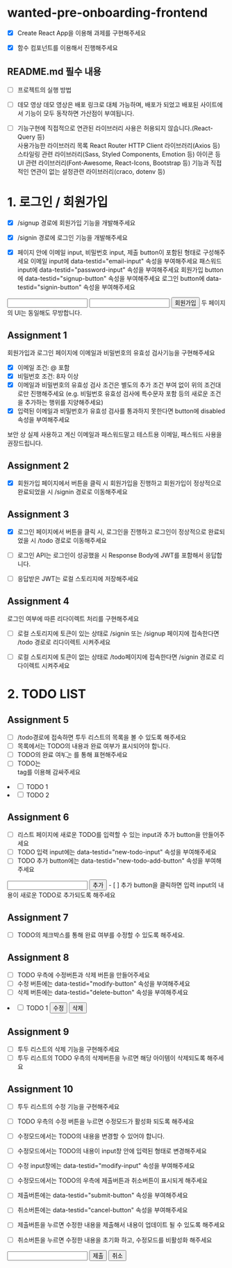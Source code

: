 # wanted-pre-onboarding-frontend

 - [x] Create React App을 이용해 과제를 구현해주세요

 - [x] 함수 컴포넌트를 이용해서 진행해주세요

## README.md 필수 내용
 - [ ] 프로젝트의 실행 방법
 - [ ] 데모 영상
    데모 영상은 배포 링크로 대체 가능하며, 배포가 되었고 배포된 사이트에서 기능이 모두 동작하면 가산점이 부여됩니다.

 - [ ] 기능구현에 직접적으로 연관된 라이브러리 사용은 허용되지 않습니다.(React-Query 등)    
    사용가능한 라이브러리 목록
    React Router
    HTTP Client 라이브러리(Axios 등)
    스타일링 관련 라이브러리(Sass, Styled Components, Emotion 등)
    아이콘 등 UI 관련 라이브러리(Font-Awesome, React-Icons, Bootstrap 등)
    기능과 직접적인 연관이 없는 설정관련 라이브러리(craco, dotenv 등)

# 1. 로그인 / 회원가입
 - [x] /signup 경로에 회원가입 기능을 개발해주세요
 - [x] /signin 경로에 로그인 기능을 개발해주세요

 - [x] 페이지 안에 이메일 input, 비밀번호 input, 제출 button이 포함된 형태로 구성해주세요
이메일 input에 data-testid="email-input" 속성을 부여해주세요
패스워드 input에 data-testid="password-input" 속성을 부여해주세요
회원가입 button에 data-testid="signup-button" 속성을 부여해주세요
로그인 button에 data-testid="signin-button" 속성을 부여해주세요
<!-- 예시 -->
<input data-testid="email-input" />
<input data-testid="password-input" />
<button data-testid="signup-button">회원가입</button>
두 페이지의 UI는 동일해도 무방합니다.

## Assignment 1
회원가입과 로그인 페이지에 이메일과 비밀번호의 유효성 검사기능을 구현해주세요
 - [x] 이메일 조건: @ 포함
 - [x] 비밀번호 조건: 8자 이상
 - [x] 이메일과 비밀번호의 유효성 검사 조건은 별도의 추가 조건 부여 없이 위의 조건대로만 진행해주세요 
      (e.g. 비밀번호 유효성 검사에 특수문자 포함 등의 새로운 조건을 추가하는 행위를 지양해주세요)
 - [x] 입력된 이메일과 비밀번호가 유효성 검사를 통과하지 못한다면 button에 disabled 속성을 부여해주세요

보안 상 실제 사용하고 계신 이메일과 패스워드말고 테스트용 이메일, 패스워드 사용을 권장드립니다.

## Assignment 2
 - [x] 회원가입 페이지에서 버튼을 클릭 시 회원가입을 진행하고 회원가입이 정상적으로 완료되었을 시 /signin 경로로 이동해주세요

## Assignment 3
 - [x] 로그인 페이지에서 버튼을 클릭 시, 로그인을 진행하고 로그인이 정상적으로 완료되었을 시 /todo 경로로 이동해주세요

 - [ ] 로그인 API는 로그인이 성공했을 시 Response Body에 JWT를 포함해서 응답합니다.
 - [ ] 응답받은 JWT는 로컬 스토리지에 저장해주세요

## Assignment 4
로그인 여부에 따른 리다이렉트 처리를 구현해주세요
 - [ ] 로컬 스토리지에 토큰이 있는 상태로 /signin 또는 /signup 페이지에 접속한다면 /todo 경로로 리다이렉트 시켜주세요
 - [ ] 로컬 스토리지에 토큰이 없는 상태로 /todo페이지에 접속한다면 /signin 경로로 리다이렉트 시켜주세요


 # 2. TODO LIST
## Assignment 5
 - [ ] /todo경로에 접속하면 투두 리스트의 목록을 볼 수 있도록 해주세요
 - [ ] 목록에서는 TODO의 내용과 완료 여부가 표시되어야 합니다.
 - [ ] TODO의 완료 여부는 <input type="checkbox" />를 통해 표현해주세요
 - [ ] TODO는 <li> tag를 이용해 감싸주세요
<li>
  <label>
    <input type="checkbox" />
    <span>TODO 1</span>
  </label>
</li>
<li>
  <label>
    <input type="checkbox" />
    <span>TODO 2</span>
  </label>
</li>

## Assignment 6
 - [ ] 리스트 페이지에 새로운 TODO를 입력할 수 있는 input과 추가 button을 만들어주세요
 - [ ] TODO 입력 input에는 data-testid="new-todo-input" 속성을 부여해주세요
 - [ ] TODO 추가 button에는 data-testid="new-todo-add-button" 속성을 부여해주세요

<input data-testid="new-todo-input" />
<button data-testid="new-todo-add-button">추가</button>
 - [ ] 추가 button을 클릭하면 입력 input의 내용이 새로운 TODO로 추가되도록 해주세요

## Assignment 7
 - [ ] TODO의 체크박스를 통해 완료 여부를 수정할 수 있도록 해주세요.

## Assignment 8
 - [ ] TODO 우측에 수정버튼과 삭제 버튼을 만들어주세요
 - [ ] 수정 버튼에는 data-testid="modify-button" 속성을 부여해주세요
 - [ ] 삭제 버튼에는 data-testid="delete-button" 속성을 부여해주세요

<li>
  <label>
    <input type="checkbox" />
    <span>TODO 1</span>
  </label>
  <button data-testid="modify-button">수정</button>
  <button data-testid="delete-button">삭제</button>
</li>

## Assignment 9
 - [ ] 투두 리스트의 삭제 기능을 구현해주세요
 - [ ] 투두 리스트의 TODO 우측의 삭제버튼을 누르면 해당 아이템이 삭제되도록 해주세요

## Assignment 10
 - [ ] 투두 리스트의 수정 기능을 구현해주세요
 - [ ] TODO 우측의 수정 버튼을 누르면 수정모드가 활성화 되도록 해주세요
 - [ ] 수정모드에서는 TODO의 내용을 변경할 수 있어야 합니다.
 - [ ] 수정모드에서는 TODO의 내용이 input창 안에 입력된 형태로 변경해주세요
 - [ ] 수정 input창에는 data-testid="modify-input" 속성을 부여해주세요
 - [ ] 수정모드에서는 TODO의 우측에 제출버튼과 취소버튼이 표시되게 해주세요

 - [ ] 제출버튼에는 data-testid="submit-button" 속성을 부여해주세요
 - [ ] 취소버튼에는 data-testid="cancel-button" 속성을 부여해주세요
 - [ ] 제출버튼을 누르면 수정한 내용을 제출해서 내용이 업데이트 될 수 있도록 해주세요

 - [ ] 취소버튼을 누르면 수정한 내용을 초기화 하고, 수정모드를 비활성화 해주세요

<input data-testid="modify-input" />
<button data-testid="submit-button">제출</button>
<button data-testid="cancel-button">취소</button>
